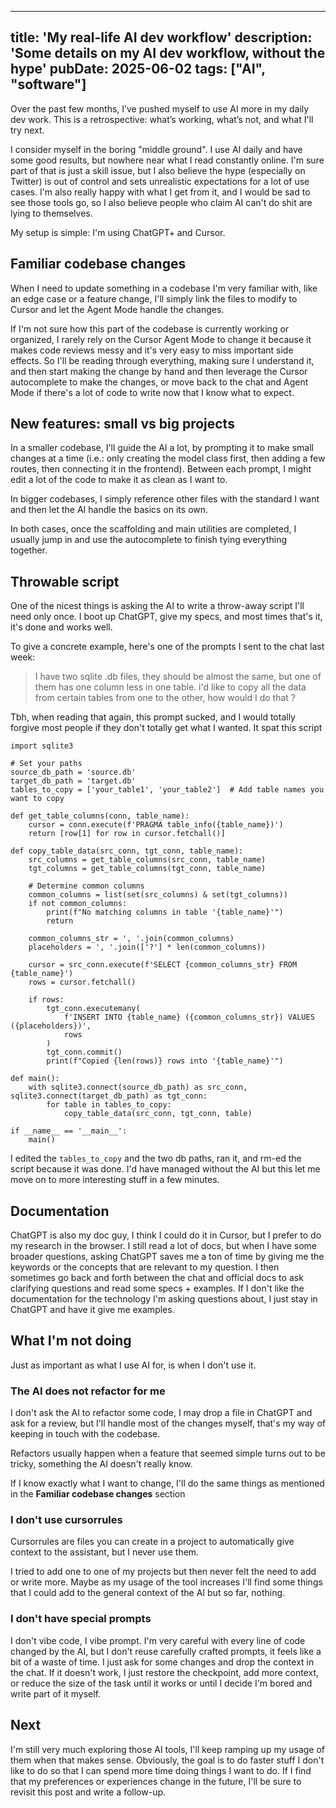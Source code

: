 
---
title: 'My real-life AI dev workflow'
description: 'Some details on my AI dev workflow, without the hype'
pubDate: 2025-06-02
tags: ["AI", "software"]
---

Over the past few months, I’ve pushed myself to use AI more in my daily dev work. This is a retrospective: what’s working, what’s not, and what I'll try next.

I consider myself in the boring "middle ground". I use AI daily and have some good results, but nowhere near what I read constantly online. I'm sure part of that is just a skill issue, but I also believe the hype (especially on Twitter) is out of control and sets unrealistic expectations for a lot of use cases.
I'm also really happy with what I get from it, and I would be sad to see those tools go, so I also believe people who claim AI can't do shit are lying to themselves. 

My setup is simple: I'm using ChatGPT+ and Cursor.

## Familiar codebase changes

When I need to update something in a codebase I'm very familiar with, like an edge case or a feature change, I'll simply link the files to modify to Cursor and let the Agent Mode handle the changes. 

If I'm not sure how this part of the codebase is currently working or organized, I rarely rely on the Cursor Agent Mode to change it because it makes code reviews messy and it's very easy to miss important side effects.
So I'll be reading through everything, making sure I understand it, and then start making the change by hand and then leverage the Cursor autocomplete to make the changes, or move back to the chat and Agent Mode if there's a lot of code to write now that I know what to expect.

## New features: small vs big projects

In a smaller codebase, I'll guide the AI a lot, by prompting it to make small changes at a time (i.e.: only creating the model class first, then adding a few routes, then connecting it in the frontend). Between each prompt, I might edit a lot of the code to make it as clean as I want to.

In bigger codebases, I simply reference other files with the standard I want and then let the AI handle the basics on its own. 

In both cases, once the scaffolding and main utilities are completed, I usually jump in and use the autocomplete to finish tying everything together.

## Throwable script

One of the nicest things is asking the AI to write a throw-away script I'll need only once. I boot up ChatGPT, give my specs, and most times that's it, it's done and works well.

To give a concrete example, here's one of the prompts I sent to the chat last week:

> I have two sqlite .db files, they should be almost the same, but one of them has one column less in one table. i'd like to copy all the data from certain tables from one to the other, how would I do that ?

Tbh, when reading that again, this prompt sucked, and I would totally forgive most people if they don't totally get what I wanted. It spat this script

```
import sqlite3

# Set your paths
source_db_path = 'source.db'
target_db_path = 'target.db'
tables_to_copy = ['your_table1', 'your_table2']  # Add table names you want to copy

def get_table_columns(conn, table_name):
    cursor = conn.execute(f'PRAGMA table_info({table_name})')
    return [row[1] for row in cursor.fetchall()]

def copy_table_data(src_conn, tgt_conn, table_name):
    src_columns = get_table_columns(src_conn, table_name)
    tgt_columns = get_table_columns(tgt_conn, table_name)

    # Determine common columns
    common_columns = list(set(src_columns) & set(tgt_columns))
    if not common_columns:
        print(f"No matching columns in table '{table_name}'")
        return

    common_columns_str = ', '.join(common_columns)
    placeholders = ', '.join(['?'] * len(common_columns))

    cursor = src_conn.execute(f'SELECT {common_columns_str} FROM {table_name}')
    rows = cursor.fetchall()

    if rows:
        tgt_conn.executemany(
            f'INSERT INTO {table_name} ({common_columns_str}) VALUES ({placeholders})',
            rows
        )
        tgt_conn.commit()
        print(f"Copied {len(rows)} rows into '{table_name}'")

def main():
    with sqlite3.connect(source_db_path) as src_conn, sqlite3.connect(target_db_path) as tgt_conn:
        for table in tables_to_copy:
            copy_table_data(src_conn, tgt_conn, table)

if __name__ == '__main__':
    main()
```

I edited the `tables_to_copy` and the two db paths, ran it, and rm-ed the script because it was done. I'd have managed without the AI but this let me move on to more interesting stuff in a few minutes.

## Documentation

ChatGPT is also my doc guy, I think I could do it in Cursor, but I prefer to do my research in the browser. I still read a lot of docs, but when I have some broader questions, asking ChatGPT saves me a ton of time by giving me the keywords or the concepts that are relevant to my question. I then sometimes go back and forth between the chat and official docs to ask clarifying questions and read some specs + examples. 
If I don't like the documentation for the technology I'm asking questions about, I just stay in ChatGPT and have it give me examples.

## What I'm not doing

Just as important as what I use AI for, is when I don't use it.

### The AI does not refactor for me

I don't ask the AI to refactor some code, I may drop a file in ChatGPT and ask for a review, but I'll handle most of the changes myself, that's my way of keeping in touch with the codebase.

Refactors usually happen when a feature that seemed simple turns out to be tricky, something the AI doesn't really know.

If I know exactly what I want to change, I'll do the same things as mentioned in the **Familiar codebase changes** section

### I don't use cursorrules

Cursorrules are files you can create in a project to automatically give context to the assistant, but I never use them.

I tried to add one to one of my projects but then never felt the need to add or write more. Maybe as my usage of the tool increases I'll find some things that I could add to the general context of the AI but so far, nothing.

### I don't have special prompts

I don't vibe code, I vibe prompt. I'm very careful with every line of code changed by the AI, but I don't reuse carefully crafted prompts, it feels like a bit of a waste of time. I just ask for some changes and drop the context in the chat. If it doesn't work, I just restore the checkpoint, add more context, or reduce the size of the task until it works or until I decide I'm bored and write part of it myself. 

## Next

I'm still very much exploring those AI tools, I'll keep ramping up my usage of them when that makes sense. Obviously, the goal is to do faster stuff I don't like to do so that I can spend more time doing things I want to do. If I find that my preferences or experiences change in the future, I'll be sure to revisit this post and write a follow-up.